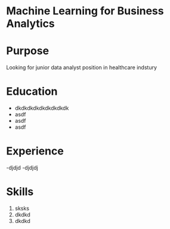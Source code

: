 # Machine Learning for Business Analytics

# Purpose

Looking for junior data analyst position in healthcare indstury

# Education

- dkdkdkdkdkdkdkdkdk
- asdf
- asdf
- asdf

# Experience

-djdjd
-djdjdj

# Skills

1. sksks
2. dkdkd
3. dkdkd


